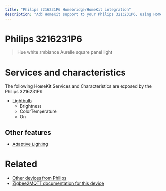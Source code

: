 ```yaml
---
title: "Philips 3216231P6 Homebridge/HomeKit integration"
description: "Add HomeKit support to your Philips 3216231P6, using Homebridge, Zigbee2MQTT and homebridge-z2m."
---
```

<!---
This file has been GENERATED using src/docgen/docgen.ts
DO NOT EDIT THIS FILE MANUALLY!
-->
# Philips 3216231P6
> Hue white ambiance Aurelle square panel light


# Services and characteristics
The following HomeKit Services and Characteristics are exposed by
the Philips 3216231P6

* [Lightbulb](../../light.md)
  * Brightness
  * ColorTemperature
  * On


## Other features
* [Adaptive Lighting](../../light.md)


# Related
* [Other devices from Philips](../index.md#philips)
* [Zigbee2MQTT documentation for this device](https://www.zigbee2mqtt.io/devices/3216231P6.html)